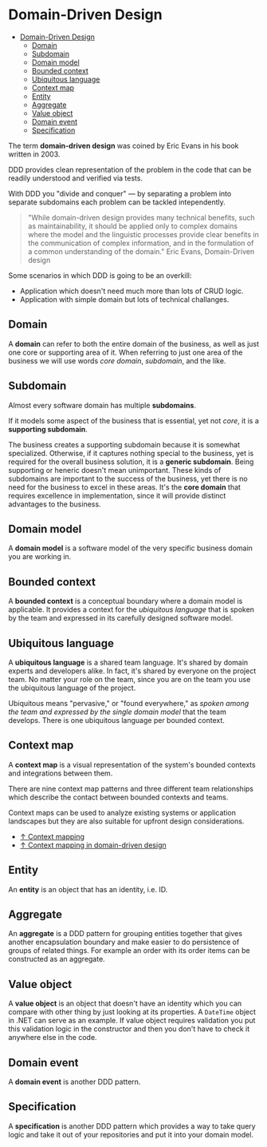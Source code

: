 # Domain-Driven Design

- [Domain-Driven Design](#domain-driven-design)
  - [Domain](#domain)
  - [Subdomain](#subdomain)
  - [Domain model](#domain-model)
  - [Bounded context](#bounded-context)
  - [Ubiquitous language](#ubiquitous-language)
  - [Context map](#context-map)
  - [Entity](#entity)
  - [Aggregate](#aggregate)
  - [Value object](#value-object)
  - [Domain event](#domain-event)
  - [Specification](#specification)

The term **domain-driven design** was coined by Eric Evans in his book written in 2003.

DDD provides clean representation of the problem in the code that can be readily understood and verified via tests.

With DDD you "divide and conquer" — by separating a problem into separate subdomains each problem can be tackled intependently.

> "While domain-driven design provides many technical benefits, such as maintainability, it should be applied only to complex domains where the model and the linguistic processes provide clear benefits in the communication of complex information, and in the formulation of a common understanding of the domain." Eric Evans, Domain-Driven design

Some scenarios in which DDD is going to be an overkill:

- Application which doesn't need much more than lots of CRUD logic.
- Application with simple domain but lots of technical challanges.

## Domain

A **domain** can refer to both the entire domain of the business, as well as just one core or supporting area of it. When referring to just one area of the business we will use words *core domain*, *subdomain*, and the like.

## Subdomain

Almost every software domain has multiple **subdomains**.

If it models some aspect of the business that is essential, yet not *core*, it is a **supporting subdomain**.

The business creates a supporting subdomain because it is somewhat specialized. Otherwise, if it captures nothing special to the business, yet is required for the overall business solution, it is a **generic subdomain**. Being supporting or heneric doesn't mean unimportant. These kinds of subdomains are important to the success of the business, yet there is no need for the business to excel in these areas. It's the **core domain** that requires excellence in implementation, since it will provide distinct advantages to the business.

## Domain model

A **domain model** is a software model of the very specific business domain you are working in.

## Bounded context

A **bounded context** is a conceptual boundary where a domain model is applicable. It provides a context for the *ubiquitous language* that is spoken by the team and expressed in its carefully designed software model.

## Ubiquitous language

A **ubiquitous language** is a shared team language. It's shared by domain experts and developers alike. In fact, it's shared by everyone on the project team. No matter your role on the team, since you are on the team you use the ubiquitous language of the project.

Ubiquitous means "pervasive," or "found everywhere," as *spoken among the team and expressed by the single domain model* that the team develops. There is one ubiquitous language per bounded context.

## Context map

A **context map** is a visual representation of the system's bounded contexts and integrations between them.

There are nine context map patterns and three different team relationships which describe the contact between bounded contexts and teams.

Context maps can be used to analyze existing systems or application landscapes but they are also suitable for upfront design considerations.

- [↑ Context mapping](https://github.com/ddd-crew/context-mapping)
- [↑ Context mapping in domain-driven design](https://medium.com/ingeniouslysimple/context-mapping-in-domain-driven-design-9063465d2eb8)

## Entity

An **entity** is an object that has an identity, i.e. ID.

## Aggregate

An **aggregate** is a DDD pattern for grouping entities together that gives another encapsulation boundary and make easier to do persistence of groups of related things. For example an order with its order items can be constructed as an aggregate.

## Value object

A **value object** is an object that doesn't have an identity which you can compare with other thing by just looking at its properties. A `DateTime` object in .NET can serve as an example. If value object requires validation you put this validation logic in the constructor and then you don't have to check it anywhere else in the code.

## Domain event

A **domain event** is another DDD pattern.

## Specification

A **specification** is another DDD pattern which provides a way to take query logic and take it out of your repositories and put it into your domain model.
